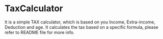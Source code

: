 # TaxCalculator
It is a simple TAX calculator, which is based on you Income, Extra-income, Deduction and age. It calculates the tax based on a specific formula, please refer to README file for more info.
